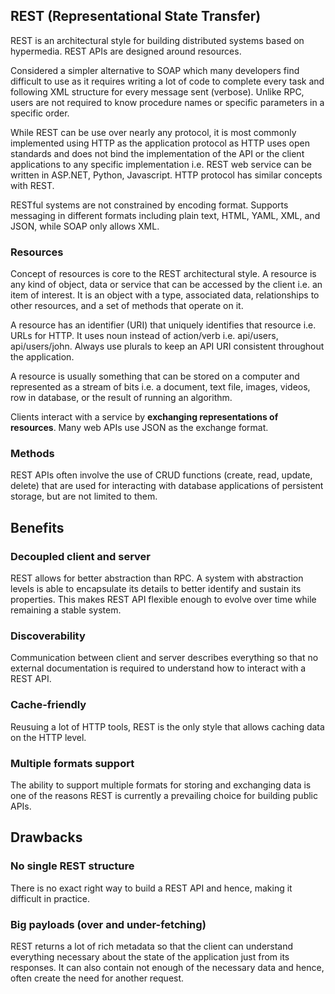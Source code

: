 ## REST (Representational State Transfer)

REST is an architectural style for building distributed systems based on hypermedia. REST APIs are designed around resources.

Considered a simpler alternative to SOAP which many developers find difficult to use as it requires writing a lot of code to complete every task and following XML structure for every message sent (verbose). Unlike RPC, users are not required to know procedure names or specific parameters in a specific order.

While REST can be use over nearly any protocol, it is most commonly implemented using HTTP as the application protocol as HTTP uses open standards and does not bind the implementation of the API or the client applications to any specific implementation i.e. REST web service can be written in ASP.NET, Python, Javascript. HTTP protocol has similar concepts with REST.

RESTful systems are not constrained by encoding format. Supports messaging in different formats including plain text, HTML, YAML, XML, and JSON, while SOAP only allows XML.

### Resources

Concept of resources is core to the REST architectural style. A resource is any kind of object, data or service that can be accessed by the client i.e. an item of interest. It is an object with a type, associated data, relationships to other resources, and a set of methods that operate on it.

A resource has an identifier (URI) that uniquely identifies that resource i.e. URLs for HTTP. It uses noun instead of action/verb i.e. api/users, api/users/john. Always use plurals to keep an API URI consistent throughout the application.

A resource is usually something that can be stored on a computer and represented as a stream of bits i.e. a document, text file, images, videos, row in database, or the result of running an algorithm.

Clients interact with a service by **exchanging representations of resources**. Many web APIs use JSON as the exchange format.

### Methods

REST APIs often involve the use of CRUD functions (create, read, update, delete) that are used for interacting with database applications of persistent storage, but are not limited to them.

## Benefits

### Decoupled client and server

REST allows for better abstraction than RPC. A system with abstraction levels is able to encapsulate its details to better identify and sustain its properties. This makes REST API flexible enough to evolve over time while remaining a stable system.

### Discoverability

Communication between client and server describes everything so that no external documentation is required to understand how to interact with a REST API.

### Cache-friendly

Reusuing a lot of HTTP tools, REST is the only style that allows caching data on the HTTP level.

### Multiple formats support

The ability to support multiple formats for storing and exchanging data is one of the reasons REST is currently a prevailing choice for building public APIs.

## Drawbacks

### No single REST structure

There is no exact right way to build a REST API and hence, making it difficult in practice.

### Big payloads (over and under-fetching)

REST returns a lot of rich metadata so that the client can understand everything necessary about the state of the application just from its responses. It can also contain not enough of the necessary data and hence, often create the need for another request.
